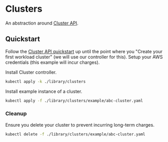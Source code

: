 # Clusters

An abstraction around [Cluster API](https://github.com/kubernetes-sigs/cluster-api).

## Quickstart

Follow the [Cluster API quickstart](https://cluster-api.sigs.k8s.io/user/quick-start.html) up until the point where you "Create your first workload cluster" (we will use our controller for this).
Setup your AWS credentials (this example will incur charges).

Install Cluster controller.

```sh
kubectl apply -k ./library/clusters
```

Install example instance of a cluster.

```sh
kubectl apply -f ./library/clusters/example/abc-cluster.yaml
```

### Cleanup

Ensure you delete your cluster to prevent incurring long-term charges.

```sh
kubectl delete -f ./library/clusters/example/abc-cluster.yaml
```
